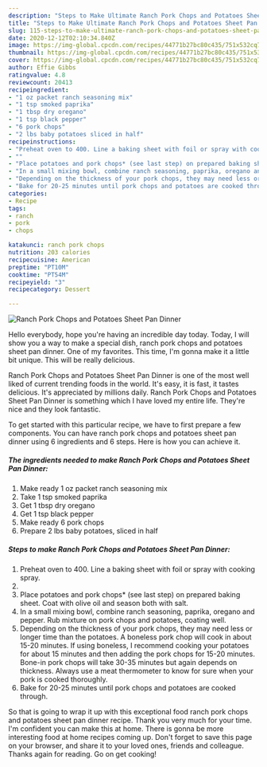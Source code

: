 ```yaml
---
description: "Steps to Make Ultimate Ranch Pork Chops and Potatoes Sheet Pan Dinner"
title: "Steps to Make Ultimate Ranch Pork Chops and Potatoes Sheet Pan Dinner"
slug: 115-steps-to-make-ultimate-ranch-pork-chops-and-potatoes-sheet-pan-dinner
date: 2020-12-12T02:10:34.840Z
image: https://img-global.cpcdn.com/recipes/44771b27bc80c435/751x532cq70/ranch-pork-chops-and-potatoes-sheet-pan-dinner-recipe-main-photo.jpg
thumbnail: https://img-global.cpcdn.com/recipes/44771b27bc80c435/751x532cq70/ranch-pork-chops-and-potatoes-sheet-pan-dinner-recipe-main-photo.jpg
cover: https://img-global.cpcdn.com/recipes/44771b27bc80c435/751x532cq70/ranch-pork-chops-and-potatoes-sheet-pan-dinner-recipe-main-photo.jpg
author: Effie Gibbs
ratingvalue: 4.8
reviewcount: 20413
recipeingredient:
- "1 oz packet ranch seasoning mix"
- "1 tsp smoked paprika"
- "1 tbsp dry oregano"
- "1 tsp black pepper"
- "6 pork chops"
- "2 lbs baby potatoes sliced in half"
recipeinstructions:
- "Preheat oven to 400. Line a baking sheet with foil or spray with cooking spray."
- ""
- "Place potatoes and pork chops* (see last step) on prepared baking sheet. Coat with olive oil and season both with salt."
- "In a small mixing bowl, combine ranch seasoning, paprika, oregano and pepper. Rub mixture on pork chops and potatoes, coating well."
- "Depending on the thickness of your pork chops, they may need less or longer time than the potatoes. A boneless pork chop will cook in about 15-20 minutes. If using boneless, I recommend cooking your potatoes for about 15 minutes and then adding the pork chops for 15-20 minutes. Bone-in pork chops will take 30-35 minutes but again depends on thickness. Always use a meat thermometer to know for sure when your pork is cooked thoroughly."
- "Bake for 20-25 minutes until pork chops and potatoes are cooked through."
categories:
- Recipe
tags:
- ranch
- pork
- chops

katakunci: ranch pork chops 
nutrition: 203 calories
recipecuisine: American
preptime: "PT10M"
cooktime: "PT54M"
recipeyield: "3"
recipecategory: Dessert

---
```



![Ranch Pork Chops and Potatoes Sheet Pan Dinner](https://img-global.cpcdn.com/recipes/44771b27bc80c435/751x532cq70/ranch-pork-chops-and-potatoes-sheet-pan-dinner-recipe-main-photo.jpg)

Hello everybody, hope you're having an incredible day today. Today, I will show you a way to make a special dish, ranch pork chops and potatoes sheet pan dinner. One of my favorites. This time, I'm gonna make it a little bit unique. This will be really delicious.

Ranch Pork Chops and Potatoes Sheet Pan Dinner is one of the most well liked of current trending foods in the world. It's easy, it is fast, it tastes delicious. It's appreciated by millions daily. Ranch Pork Chops and Potatoes Sheet Pan Dinner is something which I have loved my entire life. They're nice and they look fantastic.




To get started with this particular recipe, we have to first prepare a few components. You can have ranch pork chops and potatoes sheet pan dinner using 6 ingredients and 6 steps. Here is how you can achieve it.

<!--inarticleads1-->

##### The ingredients needed to make Ranch Pork Chops and Potatoes Sheet Pan Dinner:

1. Make ready 1 oz packet ranch seasoning mix
1. Take 1 tsp smoked paprika
1. Get 1 tbsp dry oregano
1. Get 1 tsp black pepper
1. Make ready 6 pork chops
1. Prepare 2 lbs baby potatoes, sliced in half




<!--inarticleads2-->

##### Steps to make Ranch Pork Chops and Potatoes Sheet Pan Dinner:

1. Preheat oven to 400. Line a baking sheet with foil or spray with cooking spray.
1. 
1. Place potatoes and pork chops* (see last step) on prepared baking sheet. Coat with olive oil and season both with salt.
1. In a small mixing bowl, combine ranch seasoning, paprika, oregano and pepper. Rub mixture on pork chops and potatoes, coating well.
1. Depending on the thickness of your pork chops, they may need less or longer time than the potatoes. A boneless pork chop will cook in about 15-20 minutes. If using boneless, I recommend cooking your potatoes for about 15 minutes and then adding the pork chops for 15-20 minutes. Bone-in pork chops will take 30-35 minutes but again depends on thickness. Always use a meat thermometer to know for sure when your pork is cooked thoroughly.
1. Bake for 20-25 minutes until pork chops and potatoes are cooked through.




So that is going to wrap it up with this exceptional food ranch pork chops and potatoes sheet pan dinner recipe. Thank you very much for your time. I'm confident you can make this at home. There is gonna be more interesting food at home recipes coming up. Don't forget to save this page on your browser, and share it to your loved ones, friends and colleague. Thanks again for reading. Go on get cooking!
